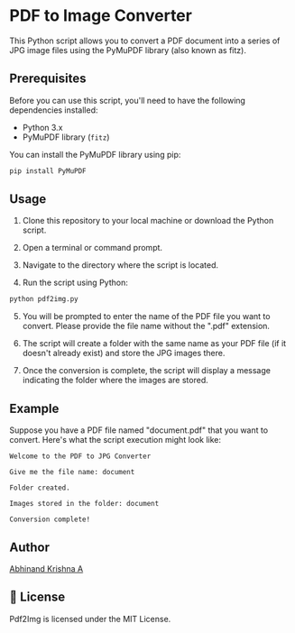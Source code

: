 # PDF to Image Converter

This Python script allows you to convert a PDF document into a series of JPG image files using the PyMuPDF library (also known as fitz).

## Prerequisites

Before you can use this script, you'll need to have the following dependencies installed:

- Python 3.x
- PyMuPDF library (`fitz`)

You can install the PyMuPDF library using pip:

```bash
pip install PyMuPDF
```

## Usage

1. Clone this repository to your local machine or download the Python script.

2. Open a terminal or command prompt.

3. Navigate to the directory where the script is located.

4. Run the script using Python:

```bash
python pdf2img.py
```

5. You will be prompted to enter the name of the PDF file you want to convert. Please provide the file name without the ".pdf" extension.

6. The script will create a folder with the same name as your PDF file (if it doesn't already exist) and store the JPG images there.

7. Once the conversion is complete, the script will display a message indicating the folder where the images are stored.

## Example

Suppose you have a PDF file named "document.pdf" that you want to convert. Here's what the script execution might look like:

```
Welcome to the PDF to JPG Converter

Give me the file name: document

Folder created.

Images stored in the folder: document

Conversion complete!
```

## Author

[Abhinand Krishna A](https://www.linkedin.com/in/abhinandkrishna/)


## 📖 License

Pdf2Img is licensed under the MIT License.
